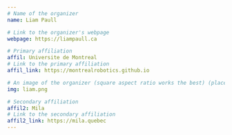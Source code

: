 ```yaml
---
# Name of the organizer
name: Liam Paull

# Link to the organizer's webpage
webpage: https://liampaull.ca

# Primary affiliation
affil: Universite de Montreal
# Link to the primary affiliation
affil_link: https://montrealrobotics.github.io

# An image of the organizer (square aspect ratio works the best) (place in the `assets/img/organizers` directory)
img: liam.png

# Secondary affiliation
affil2: Mila
# Link to the secondary affiliation
affil2_link: https://mila.quebec
---
```


